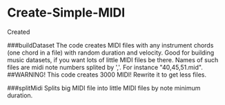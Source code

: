 # Create-Simple-MIDI
Created 

###buildDataset
The code creates MIDI files with any instrument chords (one chord in a file) with random duration and velocity. Good for building music datasets, if you want lots of little MIDI files be there. Names of such files are midi note numbers splited by ','. For instance "40,45,51.mid".
##WARNING!
This code creates 3000 MIDI! Rewrite it to get less files.

###splitMidi
Splits big MIDI file into little MIDI files by note minimum duration.
